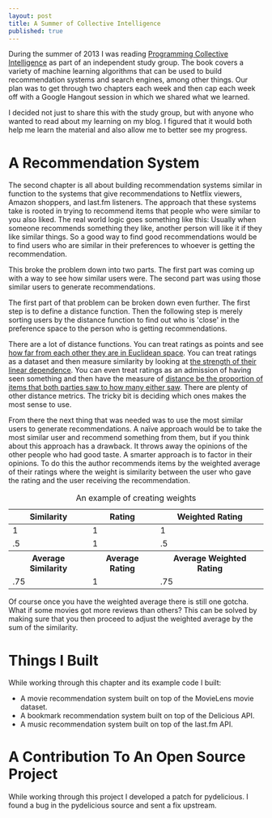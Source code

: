 ```yaml
---
layout: post
title: A Summer of Collective Intelligence
published: true
---
```


During the summer of 2013 I was reading [Programming Collective Intelligence](book) as part of
an independent study group. The book covers a variety of machine learning
algorithms that can be used to build recommendation systems and search engines, among 
other things. Our plan was to get through two chapters each week and
then cap each week off with a Google Hangout session in which we shared what 
we learned.

I decided not just to share this with the study group, but with anyone who wanted to 
read about my learning on my blog. I figured that it would both help me learn the
material and also allow me to better see my progress.

# A Recommendation System

The second chapter is all about building recommendation systems similar in
function to the systems that give recommendations to Netflix viewers, Amazon
shoppers, and last.fm listeners. The approach that these systems take is rooted
in trying to recommend items that people who were similar to you also liked.
The real world logic goes something like this: Usually when someone recommends
something they like, another person will like it if they like similar things.
So a good way to find good recommendations would be to find users who are
similar in their preferences to whoever is getting the recommendation.

This broke the problem down into two parts. The first part was coming up with
a way to see how similar users were. The second part was using those similar
users to generate recommendations.

The first part of that problem can be broken down even further. The first step
is to define a distance function. Then the following step is merely sorting
users by the distance function to find out who is 'close' in the preference
space to the person who is getting recommendations.

There are a lot of distance functions. You can treat ratings as points and
see [how far from each other they are in Euclidean space](http://en.wikipedia.org/wiki/Euclidean_distance).
You can treat ratings as a dataset and then measure similarity by looking
at [the strength of their linear dependence](https://en.wikipedia.org/wiki/Pearson_product-moment_correlation_coefficient).
You can even treat ratings as an admission of having seen something and then
have the measure of
[distance be the proportion of items that both parties saw to how many either saw](http://www.quora.com/Machine-Learning/What-is-Tanimoto-Score-and-when-is-it-used).
There are plenty of other distance metrics. The tricky bit is deciding which
ones makes the most sense to use.

From there the next thing that was needed was to use the most similar users to
generate recommendations. A naïve approach would be to take the most similar
user and recommend something from them, but if you think about this approach
has a drawback. It throws away the opinions of the other people who had good
taste. A smarter approach is to factor in their opinions. To do this the author
recommends items by the weighted average of their ratings where the weight is
similarity between the user who gave the rating and the user receiving the
recommendation.

<table class="table">
  <thead>
    <caption>An example of creating weights</caption>
    <tr>
      <th>Similarity</th>
      <th>Rating</th>
      <th>Weighted Rating</th>
    </tr>
  </thead>
  <tbody>
    <tr><td>1</td><td>1</td><td>1</td></tr>
    <tr><td>.5</td><td>1</td><td>.5</td></tr>
    <tr><th>Average Similarity</th><th>Average Rating</th><th>Average Weighted Rating</th></tr>
    <tr><td>.75</td><td>1</td><td>.75</td></tr>
  </tbody>
</table>

Of course once you have the weighted average there is still one gotcha. What if
some movies got more reviews than others? This can be solved by making sure
that you then proceed to adjust the weighted average by the sum of the
similarity.

# Things I Built

While working through this chapter and its example code I built:

- A movie recommendation system built on top of the MovieLens movie dataset.
- A bookmark recommendation system built on top of the Delicious API.
- A music recommendation system built on top of the last.fm API.

# A Contribution To An Open Source Project

While working through this project I developed a patch for pydelicious. I found
a bug in the pydelicious source and sent a fix upstream.

[book]: https://www.amazon.com/gp/product/0596529325/ref=as_li_tl?ie=UTF8&tag=joshuacoles-20&camp=1789&creative=9325&linkCode=as2&creativeASIN=0596529325&linkId=6e48c22fa422df9f35994c4acd00ac10